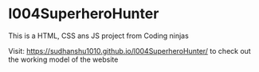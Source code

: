 # l004SuperheroHunter
This is a HTML, CSS ans JS project from Coding ninjas


Visit: https://sudhanshu1010.github.io/l004SuperheroHunter/ to check out the working model of the website